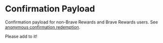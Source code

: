 # Confirmation Payload

Confirmation payload for non-Brave Rewards and Brave Rewards users. See [anonymous confirmation redemption](../../utility/redeem_confirmation/README.md).

Please add to it!
